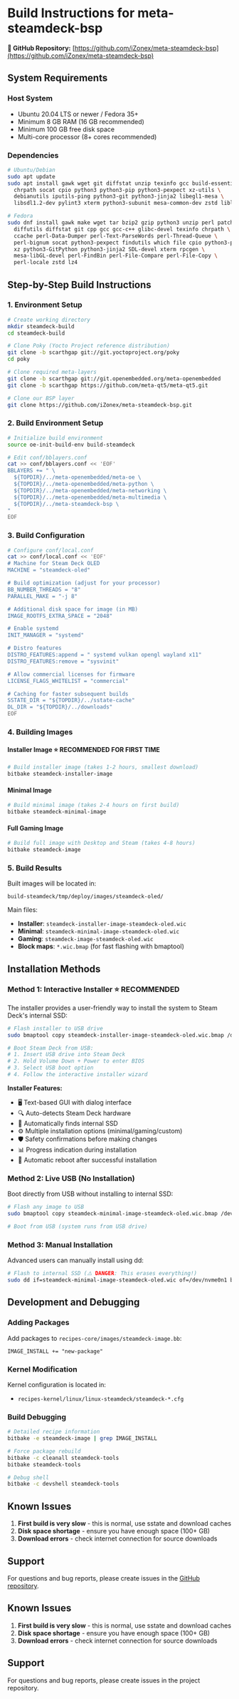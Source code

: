 # Build Instructions for meta-steamdeck-bsp

**🔗 GitHub Repository:** [https://github.com/iZonex/meta-steamdeck-bsp](https://github.com/iZonex/meta-steamdeck-bsp)

## System Requirements

### Host System

- Ubuntu 20.04 LTS or newer / Fedora 35+
- Minimum 8 GB RAM (16 GB recommended)
- Minimum 100 GB free disk space
- Multi-core processor (8+ cores recommended)

### Dependencies

```bash
# Ubuntu/Debian
sudo apt update
sudo apt install gawk wget git diffstat unzip texinfo gcc build-essential \
  chrpath socat cpio python3 python3-pip python3-pexpect xz-utils \
  debianutils iputils-ping python3-git python3-jinja2 libegl1-mesa \
  libsdl1.2-dev pylint3 xterm python3-subunit mesa-common-dev zstd liblz4-tool

# Fedora
sudo dnf install gawk make wget tar bzip2 gzip python3 unzip perl patch \
  diffutils diffstat git cpp gcc gcc-c++ glibc-devel texinfo chrpath \
  ccache perl-Data-Dumper perl-Text-ParseWords perl-Thread-Queue \
  perl-bignum socat python3-pexpect findutils which file cpio python3-pip \
  xz python3-GitPython python3-jinja2 SDL-devel xterm rpcgen \
  mesa-libGL-devel perl-FindBin perl-File-Compare perl-File-Copy \
  perl-locale zstd lz4
```

## Step-by-Step Build Instructions

### 1. Environment Setup

```bash
# Create working directory
mkdir steamdeck-build
cd steamdeck-build

# Clone Poky (Yocto Project reference distribution)
git clone -b scarthgap git://git.yoctoproject.org/poky
cd poky

# Clone required meta-layers
git clone -b scarthgap git://git.openembedded.org/meta-openembedded
git clone -b scarthgap https://github.com/meta-qt5/meta-qt5.git

# Clone our BSP layer
git clone https://github.com/iZonex/meta-steamdeck-bsp.git
```

### 2. Build Environment Setup

```bash
# Initialize build environment
source oe-init-build-env build-steamdeck

# Edit conf/bblayers.conf
cat >> conf/bblayers.conf << 'EOF'
BBLAYERS += " \
  ${TOPDIR}/../meta-openembedded/meta-oe \
  ${TOPDIR}/../meta-openembedded/meta-python \
  ${TOPDIR}/../meta-openembedded/meta-networking \
  ${TOPDIR}/../meta-openembedded/meta-multimedia \
  ${TOPDIR}/../meta-steamdeck-bsp \
"
EOF
```

### 3. Build Configuration

```bash
# Configure conf/local.conf
cat >> conf/local.conf << 'EOF'
# Machine for Steam Deck OLED
MACHINE = "steamdeck-oled"

# Build optimization (adjust for your processor)
BB_NUMBER_THREADS = "8"
PARALLEL_MAKE = "-j 8"

# Additional disk space for image (in MB)
IMAGE_ROOTFS_EXTRA_SPACE = "2048"

# Enable systemd
INIT_MANAGER = "systemd"

# Distro features
DISTRO_FEATURES:append = " systemd vulkan opengl wayland x11"
DISTRO_FEATURES:remove = "sysvinit"

# Allow commercial licenses for firmware
LICENSE_FLAGS_WHITELIST = "commercial"

# Caching for faster subsequent builds
SSTATE_DIR = "${TOPDIR}/../sstate-cache"
DL_DIR = "${TOPDIR}/../downloads"
EOF
```

### 4. Building Images

#### Installer Image ⭐ **RECOMMENDED FOR FIRST TIME**

```bash
# Build installer image (takes 1-2 hours, smallest download)
bitbake steamdeck-installer-image
```

#### Minimal Image

```bash
# Build minimal image (takes 2-4 hours on first build)
bitbake steamdeck-minimal-image
```

#### Full Gaming Image

```bash
# Build full image with Desktop and Steam (takes 4-8 hours)
bitbake steamdeck-image
```

### 5. Build Results

Built images will be located in:

```
build-steamdeck/tmp/deploy/images/steamdeck-oled/
```

Main files:

- **Installer**: `steamdeck-installer-image-steamdeck-oled.wic`
- **Minimal**: `steamdeck-minimal-image-steamdeck-oled.wic`
- **Gaming**: `steamdeck-image-steamdeck-oled.wic`
- **Block maps**: `*.wic.bmap` (for fast flashing with bmaptool)

## Installation Methods

### Method 1: Interactive Installer ⭐ **RECOMMENDED**

The installer provides a user-friendly way to install the system to Steam Deck's internal SSD:

```bash
# Flash installer to USB drive
sudo bmaptool copy steamdeck-installer-image-steamdeck-oled.wic.bmap /dev/sdX

# Boot Steam Deck from USB:
# 1. Insert USB drive into Steam Deck
# 2. Hold Volume Down + Power to enter BIOS
# 3. Select USB boot option
# 4. Follow the interactive installer wizard
```

**Installer Features:**

- 🖥️ Text-based GUI with dialog interface
- 🔍 Auto-detects Steam Deck hardware
- 💾 Automatically finds internal SSD
- ⚙️ Multiple installation options (minimal/gaming/custom)
- 🛡️ Safety confirmations before making changes
- 📊 Progress indication during installation
- 🔄 Automatic reboot after successful installation

### Method 2: Live USB (No Installation)

Boot directly from USB without installing to internal SSD:

```bash
# Flash any image to USB
sudo bmaptool copy steamdeck-minimal-image-steamdeck-oled.wic.bmap /dev/sdX

# Boot from USB (system runs from USB drive)
```

### Method 3: Manual Installation

Advanced users can manually install using dd:

```bash
# Flash to internal SSD (⚠️ DANGER: This erases everything!)
sudo dd if=steamdeck-minimal-image-steamdeck-oled.wic of=/dev/nvme0n1 bs=4M status=progress
```

## Development and Debugging

### Adding Packages

Add packages to `recipes-core/images/steamdeck-image.bb`:

```bitbake
IMAGE_INSTALL += "new-package"
```

### Kernel Modification

Kernel configuration is located in:

- `recipes-kernel/linux/linux-steamdeck/steamdeck-*.cfg`

### Build Debugging

```bash
# Detailed recipe information
bitbake -e steamdeck-image | grep IMAGE_INSTALL

# Force package rebuild
bitbake -c cleanall steamdeck-tools
bitbake steamdeck-tools

# Debug shell
bitbake -c devshell steamdeck-tools
```

## Known Issues

1. **First build is very slow** - this is normal, use sstate and download caches
2. **Disk space shortage** - ensure you have enough space (100+ GB)
3. **Download errors** - check internet connection for source downloads

## Support

For questions and bug reports, please create issues in the [GitHub repository](https://github.com/iZonex/meta-steamdeck-bsp).

## Known Issues

1. **First build is very slow** - this is normal, use sstate and download caches
2. **Disk space shortage** - ensure you have enough space (100+ GB)
3. **Download errors** - check internet connection for source downloads

## Support

For questions and bug reports, please create issues in the project repository.
